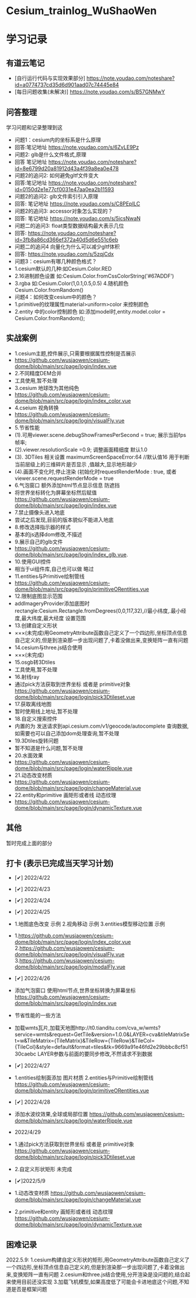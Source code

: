 # Cesium_trainlog_WuShaoWen
# 学习记录

## 有道云笔记
<!-- 标题+内容 列出所有的笔记
* [这个GitHub页面](https://github.com/snowflowersnowflake/Cesium_trainlog_WuShaoWen/edit/main/README.md) -->
* [自行运行代码与实现效果部分] https://note.youdao.com/noteshare?id=a0774737cd35d6d901aad07c74445e84
* [每日问题收集(未解决)] https://note.youdao.com/s/B57GNMwY

## 问答整理
学习问题和记录整理到这
* 问题1：cesium内的坐标系是什么原理
* 回答:笔记地址 https://note.youdao.com/s/6ZvLE9Pz
* 问题2: glb是什么文件格式,原理
* 回答 笔记地址 https://note.youdao.com/noteshare?id=8e6799d20a81912d43a4f39a8ea0e478
* 问题2的追问2: 如何避免gltf文件变大
* 回答:笔记地址 https://note.youdao.com/noteshare?id=0150d2e1e77cf0031e47aa0ea2b11593
* 问题2的追问2: glb文件索引引入原理
* 回答: 笔记地址 https://note.youdao.com/s/C8PEpILC
* 问题2的追问3: accessor对象怎么实现的？
* 回答: 笔记地址 https://note.youdao.com/s/5icsNwaN
* 问题二的追问3: float类型数据结构最大表示几位
* 回答: https://note.youdao.com/noteshare?id=3fb8a86cd366ef372a40d5d6e551c6eb
* 问题二的追问4 向量化为什么可以减少gltf体积
* 回答: https://note.youdao.com/s/5zqjCdx
* 问题3：cesium有哪几种颜色格式？
* 1.cesium默认的几种:如Cesium.Color.RED 
* 2.16进制颜色设置 如:Cesium.Color.fromCssColorString('#67ADDF') 
* 3.rgba 如:Cesium.Color(1,0.1,0.5,0.5) 4.随机颜色 Cesium.Color.fromRandom()
* 问题4：如何改变cesium中的颜色？
* 1.primitive的纹理属性material>uniform>color 来控制颜色 
* 2.entity 中的color控制颜色 如:添加model时,entity.model.color = Cesium.Color.fromRandom();

## 实战案例
* 1.cesium主题,控件展示,只需要根据属性控制是否展示
* https://github.com/wusjaowen/cesium-dome/blob/main/src/page/login/index.vue
* 2.不同精度DEM合并
* 工具使用,暂不处理
* 3.cesium 地球改为其他纯色
* https://github.com/wusjaowen/cesium-dome/blob/main/src/page/login/index_color.vue
* 4.cseium 视角转换
* https://github.com/wusjaowen/cesium-dome/blob/main/src/page/login/visualFly.vue
* 5.节省性能
* (1).可用viewer.scene.debugShowFramesPerSecond = true; 展示当前fps帧率;
* (2).viewer.resolutionScale =0.9; 调整画面精细度 默认1.0 
* (3). 3DTiles 相关设置 maximumScreenSpaceError:64 //默认值16 用于判断当前层级上的三维碎片是否显示 ,值越大,显示地形越少
* (4).画面不变化时,停止渲染 (初始化时requestRenderMode : true, 或者  viewer.scene.requestRenderMode = true
* 6.气泡窗口  额外添加html节点显示信息 防遮挡
* 将世界坐标转化为屏幕坐标然后赋值  https://github.com/wusjaowen/cesium-dome/blob/main/src/page/login/index.vue
* 7.禁止摄像头进入地底
* 尝试之后发现,目前的版本貌似不能进入地底
* 8.修改选择指示器的样式
* 基本的js选择dom修改,不描述
* 9.展示自己的glb文件
* https://github.com/wusjaowen/cesium-dome/blob/main/src/page/login/index_glb.vue.
* 10.使用GUI控件
* 相当于ui组件库,自己也可以做 略过
* 11.entities与Primitive绘制管线
* https://github.com/wusjaowen/cesium-dome/blob/main/src/page/login/primitiveORentities.vue
* 12.限制底图显示范围
* addImageryProvider添加底图时 rectangle:Cesium.Rectangle.fromDegrees(0,0,117,32),//最小纬度,.最小经度,最大纬度,最大经度 设置范围
* 13.创建自定义形状
* ×××(未完成)用GeometryAttribute函数自己定义了一个四边形,坐标顶点信息自己定义的,但是到渲染那一步出现问题了,卡着没做出来,变换矩阵一直有问题
* 14.cesium与three.js结合使用
* ×××(未完成)
* 15.osgb转3Dtiles
* 工具使用,暂不处理
* 16.射线ray
*  通过pick方法获取到世界坐标 或者是 primitive对象 https://github.com/wusjaowen/cesium-dome/blob/main/src/page/login/pick3Dtileset.vue
* 17.获取离线地图
* 暂时使用线上地址,暂不处理
* 18.自定义搜索控件
* 内置的为 发送请求到api.cesium.com/v1/geocode/autocomplete 查询数据,如需要也可以自己添加dom处理查询,暂不处理
* 19.3Dtiles旋转问题
* 暂不知道是什么问题,暂不处理
* 20.水面效果
* https://github.com/wusjaowen/cesium-dome/blob/main/src/page/login/waterRipple.vue
* 21.动态改变材质
* https://github.com/wusjaowen/cesium-dome/blob/main/src/page/login/changeMaterial.vue
* 22.entity和primitive 画矩形或者线 动态纹理
* https://github.com/wusjaowen/cesium-dome/blob/main/src/page/login/dynamicTexture.vue

## 其他
暂时完成上面的部分

## 打卡 (表示已完成当天学习计划)
* [✔] 2022/4/22 
* [✔] 2022/4/23 
* [✔] 2022/4/24 
* [✔] 2022/4/25
*  1.地图底色改变 示例 2.视角移动 示例 3.entities模型移动位置 示例
* 1.https://github.com/wusjaowen/cesium-dome/blob/main/src/page/login/index_color.vue 2.https://github.com/wusjaowen/cesium-dome/blob/main/src/page/login/visualFly.vue 3.https://github.com/wusjaowen/cesium-dome/blob/main/src/page/login/modalFly.vue 
* [✔] 2022/4/26
* 添加气泡窗口 使用html节点,世界坐标转换为屏幕坐标 https://github.com/wusjaowen/cesium-dome/blob/main/src/page/login/index.vue
* 节省性能的一些方法
* 加载wmts瓦片,加载天地图http://t0.tianditu.com/cva_w/wmts?service=wmts&request=GetTile&version=1.0.0&LAYER=cva&tileMatrixSet=w&TileMatrix={TileMatrix}&TileRow={TileRow}&TileCol={TileCol}&style=default&format=tiles&tk=9669a91e46fd2e29bbbc8cf5130caebc  LAYER参数与前面的要同步修改,不然请求不到数据
* [✔] 2022/4/27
* 1.entities绘制面添加 图片材质 2.entities与Primitive绘制管线 https://github.com/wusjaowen/cesium-dome/blob/main/src/page/login/primitiveORentities.vue
* [✔] 2022/4/28
* 添加水波纹效果,全球或局部位置 https://github.com/wusjaowen/cesium-dome/blob/main/src/page/login/waterRipple.vue
* 2022/4/29 
* 1.通过pick方法获取到世界坐标 或者是 primitive对象 https://github.com/wusjaowen/cesium-dome/blob/main/src/page/login/pick3Dtileset.vue
* 2.自定义形状矩形  未完成

* [✔]2022/5/9
* 1.动态改变材质 https://github.com/wusjaowen/cesium-dome/blob/main/src/page/login/changeMaterial.vue
* 2.primitive和entity 画矩形或者线 动态纹理  https://github.com/wusjaowen/cesium-dome/blob/main/src/page/login/dynamicTexture.vue

## 困难记录
2022.5.9:
1.cesium构建自定义形状的矩形,用GeometryAttribute函数自己定义了一个四边形,坐标顶点信息自己定义的,但是到渲染那一步出现问题了,卡着没做出来,变换矩阵一直有问题
2.cesium和three.js结合使用,分开渲染是没问题的,结合起来使用目前还没实现
3.加载飞机模型,如果高度低了可能会卡进地底这个问题,不知道是否是框架问题
